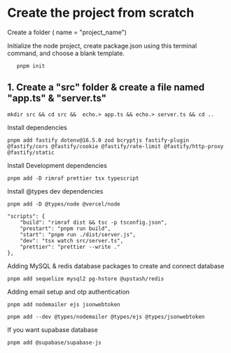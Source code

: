 # Create the project from scratch

<p>
Create a folder ( name = "project_name")
</p>

<p>
Initialize the node project, create package.json using this terminal command, and choose a blank template.
</p>     
<p>

       pnpm init

</p>
<h2>
1. Create a "src" folder & create a file named "app.ts" &  "server.ts"
</h2>
<p>

    mkdir src && cd src &&  echo.> app.ts && echo.> server.ts && cd ..

</p>

<p>
    Install dependencies
</p>

    pnpm add fastify dotenv@16.5.0 zod bcryptjs fastify-plugin @fastify/cors @fastify/cookie @fastify/rate-limit @fastify/http-proxy @fastify/static

<p>

<p>
    Install Development dependencies
</p>
</p>

    pnpm add -D rimraf prettier tsx typescript

<p>
<p>
    Install @types dev dependencies
</p>
<p>

    pnpm add -D @types/node @vercel/node

</p>

<p>

    "scripts": {
        "build": "rimraf dist && tsc -p tsconfig.json",
        "prestart": "pnpm run build",
        "start": "pnpm run ./dist/server.js",
        "dev": "tsx watch src/server.ts",
        "prettier": "prettier --write ."
    },

</p>

<p>Adding MySQL & redis database packages to create and connect database
</p>

<p>
    
    pnpm add sequelize mysql2 pg-hstore @upstash/redis

</p>

<p>Adding email setup and otp authentication </p>

<p>
    
    pnpm add nodemailer ejs jsonwebtoken

</p>
<p>
    
    pnpm add --dev @types/nodemailer @types/ejs @types/jsonwebtoken

</p>

<p>If you want supabase database </p>

<p>
    
    pnpm add @supabase/supabase-js

</p>
